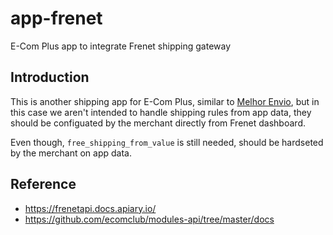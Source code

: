 # app-frenet

E-Com Plus app to integrate Frenet shipping gateway

## Introduction

This is another shipping app for E-Com Plus,
similar to [Melhor Envio](https://github.com/ecomclub/app-melhor-envio),
but in this case we aren't intended to handle shipping rules from
app data, they should be configuated by the merchant directly from
Frenet dashboard.

Even though,
`free_shipping_from_value` is still needed, should be
hardseted by the merchant on app data.

## Reference

- https://frenetapi.docs.apiary.io/
- https://github.com/ecomclub/modules-api/tree/master/docs
